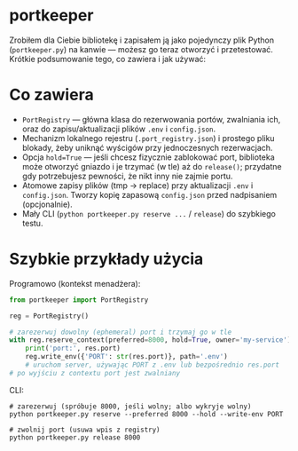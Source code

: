 # portkeeper


Zrobiłem dla Ciebie bibliotekę i zapisałem ją jako pojedynczy plik Python (`portkeeper.py`) na kanwie — możesz go teraz otworzyć i przetestować. Krótkie podsumowanie tego, co zawiera i jak używać:

# Co zawiera

* `PortRegistry` — główna klasa do rezerwowania portów, zwalniania ich, oraz do zapisu/aktualizacji plików `.env` i `config.json`.
* Mechanizm lokalnego rejestru (`.port_registry.json`) i prostego pliku blokady, żeby uniknąć wyścigów przy jednoczesnych rezerwacjach.
* Opcja `hold=True` — jeśli chcesz fizycznie zablokować port, biblioteka może otworzyć gniazdo i je trzymać (w tle) aż do `release()`; przydatne gdy potrzebujesz pewności, że nikt inny nie zajmie portu.
* Atomowe zapisy plików (tmp -> replace) przy aktualizacji `.env` i `config.json`. Tworzy kopię zapasową `config.json` przed nadpisaniem (opcjonalnie).
* Mały CLI (`python portkeeper.py reserve ...` / `release`) do szybkiego testu.

# Szybkie przykłady użycia

Programowo (kontekst menadżera):

```py
from portkeeper import PortRegistry

reg = PortRegistry()

# zarezerwuj dowolny (ephemeral) port i trzymaj go w tle
with reg.reserve_context(preferred=8000, hold=True, owner='my-service') as res:
    print('port:', res.port)
    reg.write_env({'PORT': str(res.port)}, path='.env')
    # uruchom server, używając PORT z .env lub bezpośrednio res.port
# po wyjściu z contextu port jest zwalniany
```

CLI:

```
# zarezerwuj (spróbuje 8000, jeśli wolny; albo wykryje wolny)
python portkeeper.py reserve --preferred 8000 --hold --write-env PORT

# zwolnij port (usuwa wpis z registry)
python portkeeper.py release 8000
```
